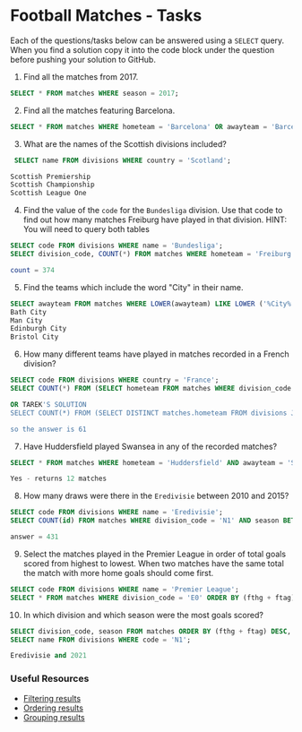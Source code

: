 # Football Matches - Tasks

Each of the questions/tasks below can be answered using a `SELECT` query. When you find a solution copy it into the code block under the question before pushing your solution to GitHub.

1) Find all the matches from 2017.

```sql
SELECT * FROM matches WHERE season = 2017;


```

2) Find all the matches featuring Barcelona.

```sql
SELECT * FROM matches WHERE hometeam = 'Barcelona' OR awayteam = 'Barcelona'; 


```

3) What are the names of the Scottish divisions included?

```sql
 SELECT name FROM divisions WHERE country = 'Scotland'; 

Scottish Premiership
Scottish Championship
Scottish League One


```

4) Find the value of the `code` for the `Bundesliga` division. Use that code to find out how many matches Freiburg have played in that division. HINT: You will need to query both tables

```sql
SELECT code FROM divisions WHERE name = 'Bundesliga';
SELECT division_code, COUNT(*) FROM matches WHERE hometeam = 'Freiburg' OR awayteam = 'Freiburg'  GROUP BY division_code; 

count = 374


```

5) Find the teams which include the word "City" in their name. 

```sql
SELECT awayteam FROM matches WHERE LOWER(awayteam) LIKE LOWER ('%City%') GROUP BY awayteam; 
Bath City
Man City
Edinburgh City
Bristol City


```

6) How many different teams have played in matches recorded in a French division?

```sql
SELECT code FROM divisions WHERE country = 'France';
SELECT COUNT(*) FROM (SELECT hometeam FROM matches WHERE division_code = 'F1' OR division_code = 'F2' GROUP BY hometeam) I

OR TAREK'S SOLUTION 
SELECT COUNT(*) FROM (SELECT DISTINCT matches.hometeam FROM divisions JOIN matches ON divisions.code=matches.division_code AND divisions.country = 'France') I

so the answer is 61


```

7) Have Huddersfield played Swansea in any of the recorded matches?

```sql
SELECT * FROM matches WHERE hometeam = 'Huddersfield' AND awayteam = 'Swansea' OR hometeam = 'Swansea' AND awayteam = 'Huddersfield';

Yes - returns 12 matches

```

8) How many draws were there in the `Eredivisie` between 2010 and 2015?

```sql
SELECT code FROM divisions WHERE name = 'Eredivisie';
SELECT COUNT(id) FROM matches WHERE division_code = 'N1' AND season BETWEEN 2010 AND 2015 AND ftr = 'D';

answer = 431

```

9) Select the matches played in the Premier League in order of total goals scored from highest to lowest. When two matches have the same total the match with more home goals should come first.

```sql
SELECT code FROM divisions WHERE name = 'Premier League';
SELECT * FROM matches WHERE division_code = 'E0' ORDER BY (fthg + ftag) DESC, fthg DESC;


```

10) In which division and which season were the most goals scored?
```sql
SELECT division_code, season FROM matches ORDER BY (fthg + ftag) DESC, fthg DESC LIMIT 1;
SELECT name FROM divisions WHERE code = 'N1';

Eredivisie and 2021

```

### Useful Resources

- [Filtering results](https://www.w3schools.com/sql/sql_where.asp)
- [Ordering results](https://www.w3schools.com/sql/sql_orderby.asp)
- [Grouping results](https://www.w3schools.com/sql/sql_groupby.asp)